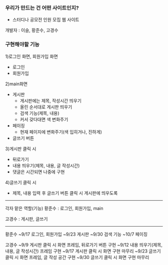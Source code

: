 ### 우리가 만드는 건 어떤 사이트인지?
- 스터디나 공모전 인원 모집 웹 사이트

개발자 : 이슬, 황준수, 고경수

### 구현해야할 기능
1)로그인 화면, 회원가입 화면
- 로그인
- 회원가입

2)main화면
- 게시판
  - 게시판에는 제목, 작성시간 띄우기
  - 올린 순서대로 게시판 띄우기
  - 검색 기능(제목, 내용)
  - 커서 갖다대면 색 변화주기
- 페이징
  - 현재 페이지에 변화주기(색 입히거나, 진하게)
- 글쓰기 버튼 

3)게시판 클릭 시
- 뒤로가기
- 내용 띄우기(제목, 내용, 글 작성시간)
- 댓글은 시간되면 나중에 구현

4)글쓰기 클릭 시
- 제목, 내용 입력 후 글쓰기 버튼 클릭 시 게시판에 띄우도록
----------------------------------------------------------
각자 맡은 역할(기능)
황준수 : 로그인, 회원가입, main

고경수 : 게시판, 글쓰기

----------------------------------------------------------
황준수
~9/17 로그인, 회원가입
~9/23 게시판
~9/30 검색 기능
~10/7 페이징


고경수
~9/9 게시판 클릭 시 화면 프레임, 뒤로가기 버튼 구현
~9/12 내용 띄우기(제목, 내용, 글 작성시간) 프레임 구현
~9/17 게시판 클릭 시 화면 구현 마무리
~9/23 글쓰기 클릭 시 화면 프레임, 글 작성 공간 구현
~9/30 글쓰기 클릭 시 화면 구현 마무리
